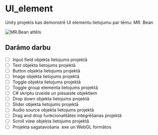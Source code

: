 # UI_element
Unity projekts kas demonstrē UI elementu lietojumu par tēmu: MR. Bean

![MR.Bean attēls](https://th.bing.com/th/id/R.92f9bb31e62a10adc9a79bf79ece8a19?rik=LOsJ%2fUrK2IaFyQ&pid=ImgRaw&r=0)

## Darāmo darbu
- [ ] Input field objekta lietojums projektā
- [ ] Text objekta lietojums projektā
- [ ] Button objekta lietojums projektā
- [ ] Image objekta lietojums projektā
- [ ] Toggle objekta lietojums projektā
- [ ] Toggle group elementa lietojums projektā
- [ ] C# skriptu izveide un piesaiste objektiem
- [ ] Drop down objekta lietojums projektā
- [ ] Slider objekta lietojums projektā
- [ ] Audio source objekta lietojums projektā
- [ ] Drag and drop funkcionalitātes integrēšanas projektā
- [ ] Scroll view objekta lietojums projektā
- [ ] Projekta sagatavošana .exe un WebGL formātos
